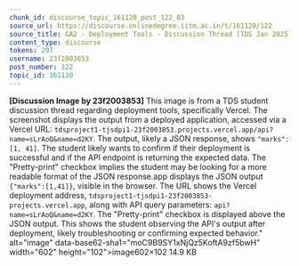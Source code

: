 ```yaml
---
chunk_id: discourse_topic_161120_post_122_03
source_url: https://discourse.onlinedegree.iitm.ac.in/t/161120/122
source_title: GA2 - Deployment Tools - Discussion Thread [TDS Jan 2025]
content_type: discourse
tokens: 297
username: 23f2003853
post_number: 122
topic_id: 161120
---
```


**[Discussion Image by 23f2003853]** This image is from a TDS student discussion thread regarding deployment tools, specifically Vercel. The screenshot displays the output from a deployed application, accessed via a Vercel URL: `tdsproject1-tjsdpi1-23f2003853.projects.vercel.app/api?name=sLrAoQ&name=d2KY`. The output, likely a JSON response, shows `"marks": [1, 41]`. The student likely wants to confirm if their deployment is successful and if the API endpoint is returning the expected data. The "Pretty-print" checkbox implies the student may be looking for a more readable format of the JSON response.app displays the JSON output `{"marks":[1,41]}`, visible in the browser. The URL shows the Vercel deployment address, `tdsproject1-tjsdpi1-23f2003853-projects.vercel.app`, along with API query parameters: `api?name=sLrAoQ&name=d2KY`. The "Pretty-print" checkbox is displayed above the JSON output. This shows the student observing the API's output after deployment, likely troubleshooting or confirming expected behavior." alt="image" data-base62-sha1="moC9B9SY1xNjQz5KoftA9zf5bwH" width="602" height="102">image602×102 14.9 KB
